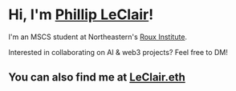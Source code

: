 # Hi, I'm [Phillip LeClair](https://twitter.com/phillipleclair)! 

I'm an MSCS student at Northeastern's [Roux Institute](https://roux.northeastern.edu/).

Interested in collaborating on AI & web3 projects? Feel free to DM!

## You can also find me at [LeClair.eth](https://leclair.eth.co/)
